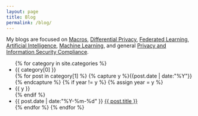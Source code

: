 ```yaml
---
layout: page
title: Blog
permalink: /blog/
---
```


My blogs are focused on <a href="/categories/#macros" style="font-weight:normal;"> Macros</a>, <a href="/categories/#diferentialprivacy" style="font-weight:normal;"> Differential Privacy</a>, <a href="/categories/#federatedlearning" style="font-weight:normal;"> Federated Learning</a>, <a href="/categories/#ai" style="font-weight:normal;"> Artificial Intelligence</a>, <a href="/categories/#machinelearning" style="font-weight:normal;"> Machine Learning</a>, and general <a href="/categories/#Compliance" style="font-weight:normal;"> Privacy and Information Security Compliance</a>.

<ul class="listing">
{% for category in site.categories %}
  <li class="listing-seperator"> {{ category[0] }}</li>
  {% for post in category[1] %}
    {% capture y %}{{post.date | date:"%Y"}}{% endcapture %}
    {% if year != y %}
      {% assign year = y %}
      <li class="listing-seperator">{{ y }}</li>
    {% endif %}
    <li class="listing-item">
      <time datetime="{{ post.date | date:"%Y-%m-%d" }}">{{ post.date | date:"%Y-%m-%d" }}</time>
      <a href="{{ post.url }}" title="{{ post.title }}">{{ post.title }}</a>
    </li>
  {% endfor %}
{% endfor %}
</ul>
